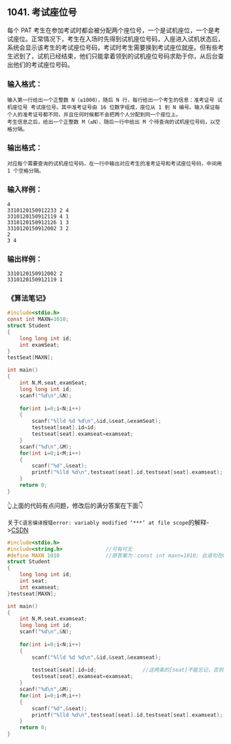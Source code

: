 ## 1041. 考试座位号
每个 PAT 考生在参加考试时都会被分配两个座位号，一个是试机座位，一个是考试座位。正常情况下，考生在入场时先得到试机座位号码，入座进入试机状态后，系统会显示该考生的考试座位号码，考试时考生需要换到考试座位就座。但有些考生迟到了，试机已经结束，他们只能拿着领到的试机座位号码求助于你，从后台查出他们的考试座位号码。
### 输入格式：
```
输入第一行给出一个正整数 N（≤1000），随后 N 行，每行给出一个考生的信息：准考证号 试机座位号 考试座位号。其中准考证号由 16 位数字组成，座位从 1 到 N 编号。输入保证每个人的准考证号都不同，并且任何时候都不会把两个人分配到同一个座位上。
考生信息之后，给出一个正整数 M（≤N），随后一行中给出 M 个待查询的试机座位号码，以空格分隔。
```
### 输出格式：
```
对应每个需要查询的试机座位号码，在一行中输出对应考生的准考证号和考试座位号码，中间用 1 个空格分隔。
```
### 输入样例：
```
4
3310120150912233 2 4
3310120150912119 4 1
3310120150912126 1 3
3310120150912002 3 2
2
3 4
```
### 输出样例：
```
3310120150912002 2
3310120150912119 1
```
### 《算法笔记》
```C
#include<stdio.h>
const int MAXN=1010;
struct Student
{
    long long int id;
    int examSeat;
}
testSeat[MAXN];

int main()
{
    int N,M,seat,examSeat;
    long long int id;
    scanf("%d\n",&N);
    
    for(int i=0;i<N;i++)
    {
        scanf("%lld %d %d\n",&id,&seat,&examSeat);
        testseat[seat].id=id;
        testseat[seat].examseat=examseat;
    }
    scanf("%d\n",&M);
    for(int i=0;i<M;i++)
    {
        scanf("%d",&seat);
        printf("%lld %d\n",testseat[seat].id,testseat[seat].examseat);
    }
    return 0;
}
```
👆上面的代码有点问题，修改后的满分答案在下面👇

关于`C语言编译报错error: variably modified ‘***’ at file scope`的解释->[CSDN](https://blog.csdn.net/qq_15144867/article/details/93341737)
```C
#include<stdio.h>
#include<string.h>              //可有可无
#define MAXN 1010               //原答案为：const int maxn=1010; 此语句在C语言中为只读，无法作为某个量的初值
struct Student
{
    long long int id;
    int seat;
    int examseat;
}testseat[MAXN];

int main()
{
    int N,M,seat,examseat;
    long long int id;
    scanf("%d\n",&N);
    
    for(int i=0;i<N;i++)
    {
        scanf("%lld %d %d\n",&id,&seat,&examseat);
        
        testseat[seat].id=id;               //这两条的[seat]不能忘记，否则程序报错
        testseat[seat].examseat=examseat;
    }
    scanf("%d\n",&M);
    for(int i=0;i<M;i++)
    {
        scanf("%d",&seat);
        printf("%lld %d\n",testseat[seat].id,testseat[seat].examseat);
    }
    return 0;
}
```
